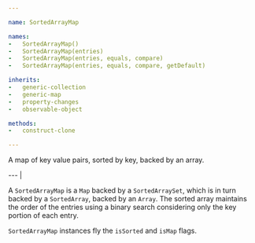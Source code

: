 ```yaml
---

name: SortedArrayMap

names:
-   SortedArrayMap()
-   SortedArrayMap(entries)
-   SortedArrayMap(entries, equals, compare)
-   SortedArrayMap(entries, equals, compare, getDefault)

inherits:
-   generic-collection
-   generic-map
-   property-changes
-   observable-object

methods:
-   construct-clone

---
```


A map of key value pairs, sorted by key, backed by an array.

--- |

A `SortedArrayMap` is a `Map` backed by a `SortedArraySet`, which is in turn
backed by a `SortedArray`, backed by an `Array`.
The sorted array maintains the order of the entries using a binary search
considering only the key portion of each entry.

`SortedArrayMap` instances fly the `isSorted` and `isMap` flags.

